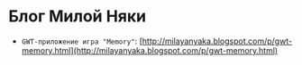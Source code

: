 Блог Милой Няки
===============
* `GWT-приложение игра "Memory"`: [http://milayanyaka.blogspot.com/p/gwt-memory.html](http://milayanyaka.blogspot.com/p/gwt-memory.html)